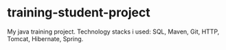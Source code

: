 # training-student-project
My java training project. Technology stacks i used: SQL, Maven, Git, HTTP, Tomcat, Hibernate, Spring.
